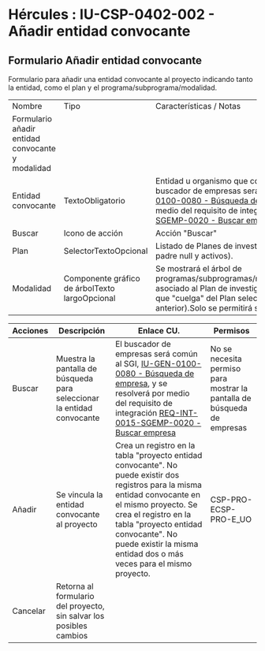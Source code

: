 # Hércules : IU\-CSP\-0402\-002 \- Añadir entidad convocante



## Formulario Añadir entidad convocante

Formulario para añadir una entidad convocante al proyecto indicando tanto la entidad, como el plan y el programa/subprograma/modalidad.



|  | | |
| --- | --- | --- |
| Nombre | Tipo | Características / Notas |
| Formulario añadir entidad convocante y modalidad | | |
| Entidad convocante | TextoObligatorio | Entidad u organismo que convoca la convocatoria. El buscador de empresas será común al SGI, [IU\-GEN\-0100\-0080 \- Búsqueda de empresa](/hercules/sgi-sistema-de-gestion-de-investigacion/requisitos-y-analisis-funcional/analisis-funcional-sgi-hercules/gen-aspectos-generales/sha-buscadores-y-listados-comunes/iu-gen-0080-busqueda-de-empresas.md "/hercules/sgi-sistema-de-gestion-de-investigacion/requisitos-y-analisis-funcional/analisis-funcional-sgi-hercules/gen-aspectos-generales/sha-buscadores-y-listados-comunes/iu-gen-0080-busqueda-de-empresas.md"), y se resolverá por medio del requisito de integración [REQ\-INT\-0015\-SGEMP\-0020 \- Buscar empresa](/hercules/sgi-sistema-de-gestion-de-investigacion/requisitos-y-analisis-funcional/analisis-funcional-sgi-hercules/gen-aspectos-generales/int-requisitos-de-integracion/req-int-0015-sgemp-integracion-con-sistema-de-gestion-de-empresas/req-int-0015-sgemp-0020-buscar-empresa.md "/hercules/sgi-sistema-de-gestion-de-investigacion/requisitos-y-analisis-funcional/analisis-funcional-sgi-hercules/gen-aspectos-generales/int-requisitos-de-integracion/req-int-0015-sgemp-integracion-con-sistema-de-gestion-de-empresas/req-int-0015-sgemp-0020-buscar-empresa.md") |
| Buscar | Icono de acción | Acción "Buscar" |
| Plan | SelectorTextoOpcional | Listado de Planes de investigación (Programas con padre null y activos). |
| Modalidad | Componente gráfico de árbolTexto largoOpcional | Se mostrará el árbol de programas/subprogramas/modalidades/submodalidades asociado al Plan de investigación (el árbol de Programa que "cuelga" del Plan seleccionado en el combo anterior).Solo se permitirá seleccionar un elemento |



| Acciones | Descripción | Enlace CU. | Permisos |
| --- | --- | --- | --- |
| Buscar | Muestra la pantalla de búsqueda para seleccionar la entidad convocante | El buscador de empresas será común al SGI, [IU\-GEN\-0100\-0080 \- Búsqueda de empresa](/hercules/sgi-sistema-de-gestion-de-investigacion/requisitos-y-analisis-funcional/analisis-funcional-sgi-hercules/gen-aspectos-generales/sha-buscadores-y-listados-comunes/iu-gen-0080-busqueda-de-empresas.md "/hercules/sgi-sistema-de-gestion-de-investigacion/requisitos-y-analisis-funcional/analisis-funcional-sgi-hercules/gen-aspectos-generales/sha-buscadores-y-listados-comunes/iu-gen-0080-busqueda-de-empresas.md"), y se resolverá por medio del requisito de integración [REQ\-INT\-0015\-SGEMP\-0020 \- Buscar empresa](/hercules/sgi-sistema-de-gestion-de-investigacion/requisitos-y-analisis-funcional/analisis-funcional-sgi-hercules/gen-aspectos-generales/int-requisitos-de-integracion/req-int-0015-sgemp-integracion-con-sistema-de-gestion-de-empresas/req-int-0015-sgemp-0020-buscar-empresa.md "/hercules/sgi-sistema-de-gestion-de-investigacion/requisitos-y-analisis-funcional/analisis-funcional-sgi-hercules/gen-aspectos-generales/int-requisitos-de-integracion/req-int-0015-sgemp-integracion-con-sistema-de-gestion-de-empresas/req-int-0015-sgemp-0020-buscar-empresa.md") | No se necesita permiso para mostrar la pantalla de búsqueda de empresas |
| Añadir | Se vincula la entidad convocante al proyecto | Crea un registro en la tabla "proyecto entidad convocante". No puede existir dos registros para la misma entidad convocante en el mismo proyecto. Se crea el registro en la tabla "proyecto entidad convocante". No puede existir la misma entidad dos o más veces para el mismo proyecto. | CSP\-PRO\-ECSP\-PRO\-E\_UO |
| Cancelar | Retorna al formulario del proyecto, sin salvar los posibles cambios |  |  |




